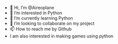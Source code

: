 - 👋 Hi, I’m @Aireoplane
- 👀 I’m interested in Python
- 🌱 I’m currently learning Python
- 💞️ I’m looking to collaborate on my project
- 📫 How to reach me by Github
- I am also interested in making games using python

<!---
Aireoplane/Aireoplane is a ✨ special ✨ repository because its `README.md` (this file) appears on your GitHub profile.
You can click the Preview link to take a look at your changes.
--->
